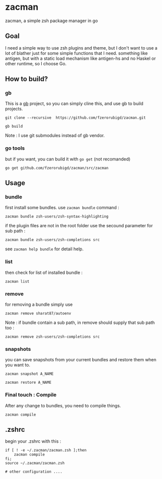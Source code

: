 # zacman

zacman, a simple zsh package manager in go

## Goal

I need a simple way to use zsh plugins and theme, but I don't want to use a lot of blather just for some simple functions that I need. something like antigen, but with a static load mechanism like antigen-hs and no Haskel or other runtime, so I choose Go.

## How to build?
### gb
This is a [gb](http://getgb.io/) project, so you can simply cline this, and use gb to build projects.

```
git clone --recursive  https://github.com/fzerorubigd/zacman.git

gb build
```

Note : I use git submodules instead of gb vendor.
### go tools
but if you want, you can build it with `go get` (not recomanded)

```
go get github.com/fzerorubigd/zacman/src/zacman
```

## Usage

### bundle
first install some bundles. use `zacman bundle` command :

```
zacman bundle zsh-users/zsh-syntax-highlighting
```

if the plugin files are not in the root folder use the secound parameter for sub path :

```
zacman bundle zsh-users/zsh-completions src
```

see `zacman help bundle` for detail help.

### list
then check for list of installed bundle :

```
zacman list
```

### remove
for removing a bundle simply use
```
zacman remove sharat87/autoenv
```

Note : if bundle contain a sub path, in remove should supply that sub path too :
```
zacman remove zsh-users/zsh-completions src
```

### snapshots

you can save snapshots from your current bundles and restore them when you want to.

```
zacman snapshot A_NAME

zacman restore A_NAME
```

### Final touch : Compile

After any change to bundles, you need to compile things.
```
zacman compile
```

## .zshrc

begin your .zshrc with this :

```
if [ ! -e ~/.zacman/zacman.zsh ];then
	zacman compile
fi;
source ~/.zacman/zacman.zsh

# other configuration ....
```
